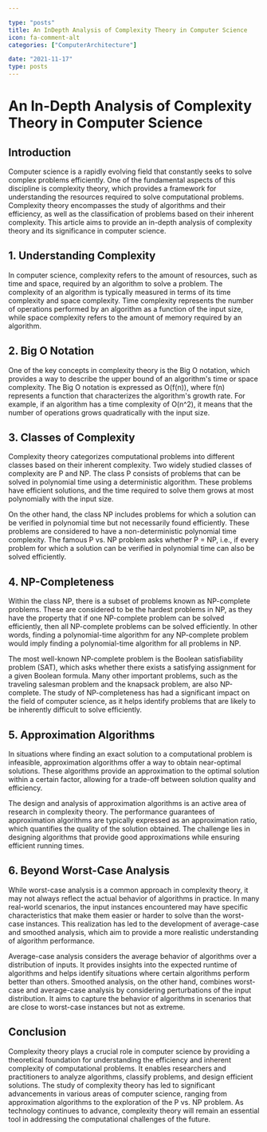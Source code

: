 ```yaml
---

type: "posts"
title: An InDepth Analysis of Complexity Theory in Computer Science
icon: fa-comment-alt
categories: ["ComputerArchitecture"]

date: "2021-11-17"
type: posts
---
```





# An In-Depth Analysis of Complexity Theory in Computer Science

## Introduction

Computer science is a rapidly evolving field that constantly seeks to solve complex problems efficiently. One of the fundamental aspects of this discipline is complexity theory, which provides a framework for understanding the resources required to solve computational problems. Complexity theory encompasses the study of algorithms and their efficiency, as well as the classification of problems based on their inherent complexity. This article aims to provide an in-depth analysis of complexity theory and its significance in computer science.

## 1. Understanding Complexity

In computer science, complexity refers to the amount of resources, such as time and space, required by an algorithm to solve a problem. The complexity of an algorithm is typically measured in terms of its time complexity and space complexity. Time complexity represents the number of operations performed by an algorithm as a function of the input size, while space complexity refers to the amount of memory required by an algorithm.

## 2. Big O Notation

One of the key concepts in complexity theory is the Big O notation, which provides a way to describe the upper bound of an algorithm's time or space complexity. The Big O notation is expressed as O(f(n)), where f(n) represents a function that characterizes the algorithm's growth rate. For example, if an algorithm has a time complexity of O(n^2), it means that the number of operations grows quadratically with the input size.

## 3. Classes of Complexity

Complexity theory categorizes computational problems into different classes based on their inherent complexity. Two widely studied classes of complexity are P and NP. The class P consists of problems that can be solved in polynomial time using a deterministic algorithm. These problems have efficient solutions, and the time required to solve them grows at most polynomially with the input size.

On the other hand, the class NP includes problems for which a solution can be verified in polynomial time but not necessarily found efficiently. These problems are considered to have a non-deterministic polynomial time complexity. The famous P vs. NP problem asks whether P = NP, i.e., if every problem for which a solution can be verified in polynomial time can also be solved efficiently.

## 4. NP-Completeness

Within the class NP, there is a subset of problems known as NP-complete problems. These are considered to be the hardest problems in NP, as they have the property that if one NP-complete problem can be solved efficiently, then all NP-complete problems can be solved efficiently. In other words, finding a polynomial-time algorithm for any NP-complete problem would imply finding a polynomial-time algorithm for all problems in NP.

The most well-known NP-complete problem is the Boolean satisfiability problem (SAT), which asks whether there exists a satisfying assignment for a given Boolean formula. Many other important problems, such as the traveling salesman problem and the knapsack problem, are also NP-complete. The study of NP-completeness has had a significant impact on the field of computer science, as it helps identify problems that are likely to be inherently difficult to solve efficiently.

## 5. Approximation Algorithms

In situations where finding an exact solution to a computational problem is infeasible, approximation algorithms offer a way to obtain near-optimal solutions. These algorithms provide an approximation to the optimal solution within a certain factor, allowing for a trade-off between solution quality and efficiency.

The design and analysis of approximation algorithms is an active area of research in complexity theory. The performance guarantees of approximation algorithms are typically expressed as an approximation ratio, which quantifies the quality of the solution obtained. The challenge lies in designing algorithms that provide good approximations while ensuring efficient running times.

## 6. Beyond Worst-Case Analysis

While worst-case analysis is a common approach in complexity theory, it may not always reflect the actual behavior of algorithms in practice. In many real-world scenarios, the input instances encountered may have specific characteristics that make them easier or harder to solve than the worst-case instances. This realization has led to the development of average-case and smoothed analysis, which aim to provide a more realistic understanding of algorithm performance.

Average-case analysis considers the average behavior of algorithms over a distribution of inputs. It provides insights into the expected runtime of algorithms and helps identify situations where certain algorithms perform better than others. Smoothed analysis, on the other hand, combines worst-case and average-case analysis by considering perturbations of the input distribution. It aims to capture the behavior of algorithms in scenarios that are close to worst-case instances but not as extreme.

## Conclusion

Complexity theory plays a crucial role in computer science by providing a theoretical foundation for understanding the efficiency and inherent complexity of computational problems. It enables researchers and practitioners to analyze algorithms, classify problems, and design efficient solutions. The study of complexity theory has led to significant advancements in various areas of computer science, ranging from approximation algorithms to the exploration of the P vs. NP problem. As technology continues to advance, complexity theory will remain an essential tool in addressing the computational challenges of the future.
